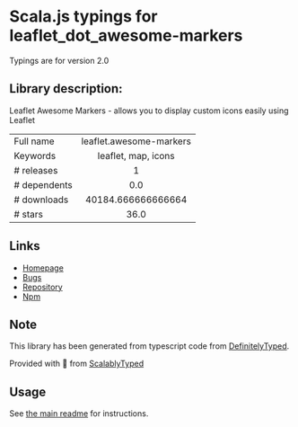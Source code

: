 
# Scala.js typings for leaflet_dot_awesome-markers

Typings are for version 2.0

## Library description:
Leaflet Awesome Markers - allows you to display custom icons easily using Leaflet

|                    |                 |
| ------------------ | :-------------: |
| Full name          | leaflet.awesome-markers |
| Keywords           | leaflet, map, icons |
| # releases         | 1 |
| # dependents       | 0.0 |
| # downloads        | 40184.666666666664 |
| # stars            | 36.0 |

## Links
- [Homepage](https://github.com/sigma-geosistemas/Leaflet.awesome-markers#readme)
- [Bugs](https://github.com/sigma-geosistemas/Leaflet.awesome-markers/issues)
- [Repository](https://github.com/sigma-geosistemas/Leaflet.awesome-markers)
- [Npm](https://www.npmjs.com/package/leaflet.awesome-markers)
    


## Note
This library has been generated from typescript code from [DefinitelyTyped](https://definitelytyped.org).

Provided with :purple_heart: from [ScalablyTyped](https://github.com/oyvindberg/ScalablyTyped)

## Usage
See [the main readme](../../readme.md) for instructions.


